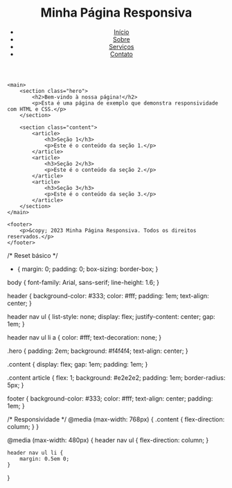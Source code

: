 <!DOCTYPE html>
<html lang="pt-br">
<head>
    <meta charset="UTF-8">
    <meta name="viewport" content="width=device-width, initial-scale=1.0">
    <title>Página Responsiva</title>
    <link rel="stylesheet" href="styles.css">
</head>
<body>
    <header>
        <h1>Minha Página Responsiva</h1>
        <nav>
            <ul>
                <li><a href="#">Início</a></li>
                <li><a href="#">Sobre</a></li>
                <li><a href="#">Serviços</a></li>
                <li><a href="#">Contato</a></li>
            </ul>
        </nav>
    </header>

    <main>
        <section class="hero">
            <h2>Bem-vindo à nossa página!</h2>
            <p>Esta é uma página de exemplo que demonstra responsividade com HTML e CSS.</p>
        </section>

        <section class="content">
            <article>
                <h3>Seção 1</h3>
                <p>Este é o conteúdo da seção 1.</p>
            </article>
            <article>
                <h3>Seção 2</h3>
                <p>Este é o conteúdo da seção 2.</p>
            </article>
            <article>
                <h3>Seção 3</h3>
                <p>Este é o conteúdo da seção 3.</p>
            </article>
        </section>
    </main>

    <footer>
        <p>&copy; 2023 Minha Página Responsiva. Todos os direitos reservados.</p>
    </footer>
</body>
</html>

/* Reset básico */
* {
    margin: 0;
    padding: 0;
    box-sizing: border-box;
}

body {
    font-family: Arial, sans-serif;
    line-height: 1.6;
}

header {
    background-color: #333;
    color: #fff;
    padding: 1em;
    text-align: center;
}

header nav ul {
    list-style: none;
    display: flex;
    justify-content: center;
    gap: 1em;
}

header nav ul li a {
    color: #fff;
    text-decoration: none;
}

.hero {
    padding: 2em;
    background: #f4f4f4;
    text-align: center;
}

.content {
    display: flex;
    gap: 1em;
    padding: 1em;
}

.content article {
    flex: 1;
    background: #e2e2e2;
    padding: 1em;
    border-radius: 5px;
}

footer {
    background-color: #333;
    color: #fff;
    text-align: center;
    padding: 1em;
}

/* Responsividade */
@media (max-width: 768px) {
    .content {
        flex-direction: column;
    }
}

@media (max-width: 480px) {
    header nav ul {
        flex-direction: column;
    }

    header nav ul li {
        margin: 0.5em 0;
    }
}


